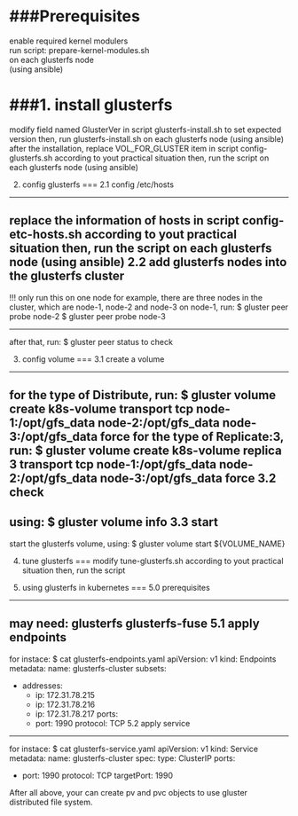 ###Prerequisites
===
enable required kernel modulers<br>
run script: prepare-kernel-modules.sh<br>
on each glusterfs node<br>
(using ansible)<br>

###1. install glusterfs
===
modify field named GlusterVer in script glusterfs-install.sh to set expected version
then, run glusterfs-install.sh on each glusterfs node
(using ansible)
after the installation, replace VOL_FOR_GLUSTER item in script config-glusterfs.sh according to yout practical situation 
then, run the script on each glusterfs node
(using ansible)

2. config glusterfs
===
2.1 config /etc/hosts
---
replace the information of hosts in script config-etc-hosts.sh according to yout practical situation
then, run the script on each glusterfs node
(using ansible)
2.2 add glusterfs nodes into the glusterfs cluster 
---
!!! only run this on one node
for example, there are three nodes in the cluster, which are node-1, node-2 and node-3
on node-1, run:
$ gluster peer probe node-2
$ gluster peer probe node-3

---
after that, run:
$ gluster peer status
to check

3. config volume
===
3.1 create a volume
---
for the type of Distribute, run:
$ gluster volume create k8s-volume transport tcp node-1:/opt/gfs_data node-2:/opt/gfs_data node-3:/opt/gfs_data force
for the type of Replicate:3, run:
$ gluster volume create k8s-volume replica 3 transport tcp node-1:/opt/gfs_data node-2:/opt/gfs_data node-3:/opt/gfs_data force
3.2 check
---
using:
$ gluster volume info
3.3 start
---
start the glusterfs volume, using:
$ gluster volume start ${VOLUME_NAME}

4. tune glusterfs
===
modify tune-glusterfs.sh according to yout practical situation
then, run the script

5. using glusterfs in kubernetes 
===
5.0 prerequisites
---
may need:
glusterfs
glusterfs-fuse
5.1 apply endpoints
---
for instace:
$ cat glusterfs-endpoints.yaml
apiVersion: v1
kind: Endpoints
metadata:
  name: glusterfs-cluster
subsets:
- addresses:
  - ip: 172.31.78.215
  - ip: 172.31.78.216
  - ip: 172.31.78.217
  ports:
  - port: 1990
    protocol: TCP
5.2 apply service 
---
for instace:
$ cat glusterfs-service.yaml
apiVersion: v1
kind: Service
metadata:
  name: glusterfs-cluster
spec:
  type: ClusterIP
  ports:
  - port: 1990
    protocol: TCP
    targetPort: 1990

After all above, your can create pv and pvc objects to use gluster distributed file system.
